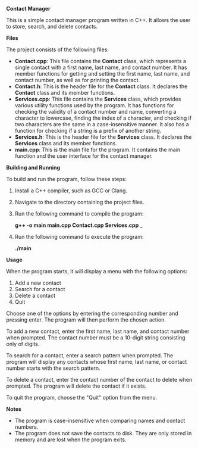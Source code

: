 ﻿**Contact Manager**

This is a simple contact manager program written in C++. It allows the user to store, search, and delete contacts.

**Files**

The project consists of the following files:

- **Contact.cpp**: This file contains the **Contact** class, which represents a single contact with a first name, last name, and contact number. It has member functions for getting and setting the first name, last name, and contact number, as well as for printing the contact.
- **Contact.h**: This is the header file for the **Contact** class. It declares the **Contact** class and its member functions.
- **Services.cpp**: This file contains the **Services** class, which provides various utility functions used by the program. It has functions for checking the validity of a contact number and name, converting a character to lowercase, finding the index of a character, and checking if two characters are the same in a case-insensitive manner. It also has a function for checking if a string is a prefix of another string.
- **Services.h**: This is the header file for the **Services** class. It declares the **Services** class and its member functions.
- **main.cpp**: This is the main file for the program. It contains the main function and the user interface for the contact manager.

**Building and Running**

To build and run the program, follow these steps:

1. Install a C++ compiler, such as GCC or Clang.
1. Navigate to the directory containing the project files.
1. Run the following command to compile the program:


      **g++ -o main main.cpp Contact.cpp Services.cpp** _

4. Run the following command to execute the program:

      **./main** 

**Usage**

When the program starts, it will display a menu with the following options:

1. Add a new contact
1. Search for a contact
1. Delete a contact
1. Quit

Choose one of the options by entering the corresponding number and pressing enter. The program will then perform the chosen action.

To add a new contact, enter the first name, last name, and contact number when prompted. The contact number must be a 10-digit string consisting only of digits.

To search for a contact, enter a search pattern when prompted. The program will display any contacts whose first name, last name, or contact number starts with the search pattern.

To delete a contact, enter the contact number of the contact to delete when prompted. The program will delete the contact if it exists.

To quit the program, choose the "Quit" option from the menu.

**Notes**

- The program is case-insensitive when comparing names and contact numbers.
- The program does not save the contacts to disk. They are only stored in memory and are lost when the program exits.

